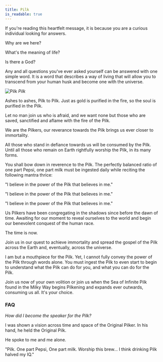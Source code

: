 ```yaml
---
title: Pilk
is_readable: true
---
```

If you're reading this heartfelt message, it is because you are a curious individual looking for answers.

Why are we here?

What's the meaning of life?

Is there a God?

Any and all questions you've ever asked yourself can be answered with one simple word. It is a word that describes a way of living that will allow you to transcend from your human husk and become one with the universe.

![Pilk](/img/pilk.jpg)
_Pilk_


Ashes to ashes, Pilk to Pilk. Just as gold is purified in the fire, so the soul is purified in the Pilk.

Let no man join us who is afraid, and we want none but those who are saved, sanctified and aflame with the fire of the Pilk.

We are the Pilkers, our reverance towards the Pilk brings us ever closer to immortality.

All those who stand in defiance towards us will be consumed by the Pilk. Until all those who remain on Earth rightfully worship the Pilk, in its many forms.

You shall bow down in reverence to the Pilk. The perfectly balanced ratio of one part Pepsi, one part milk must be ingested daily while reciting the following mantra thrice:

"I believe in the power of the Pilk that believes in me."

"I believe in the power of the Pilk that believes in me."

"I believe in the power of the Pilk that believes in me."

Us Pilkers have been congregating in the shadows since before the dawn of time. Awaiting for our moment to reveal ourselves to the world and begin our benevolent conquest of the human race.

The time is now.

Join us in our quest to achieve immortality and spread the gospel of the Pilk across the Earth and, eventually, across the universe.

I am but a mouthpiece for the Pilk. Yet, I cannot fully convey the power of the Pilk through words alone. You must ingest the Pilk to even start to begin to understand what the Pilk can do for you, and what you can do for the Pilk.

Join us now of your own volition or join us when the Sea of Infinite Pilk found in the Milky Way begins Pilkening and expands ever outwards, consuming us all. It's your choice.

### FAQ

_How did I become the speaker for the Pilk?_

I was shown a vision across time and space of the Original Pilker. In his hand, he held the Original Pilk.

He spoke to me and me alone.

"Pilk. One part Pepsi, One part milk. Worship this brew... I think drinking Pilk halved my IQ."

<br>
<br>
<br>
<br>
<br>
<br>
<br>
<br>
<br>
